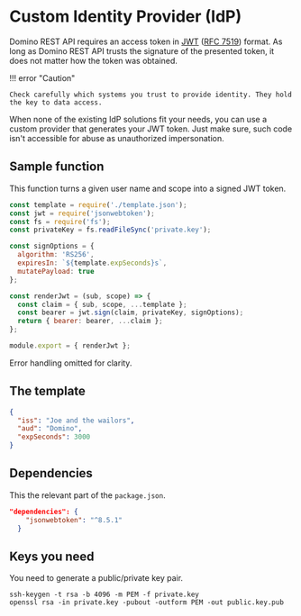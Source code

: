 # Custom Identity Provider (IdP)

Domino REST API requires an access token in [JWT](https://jwt.io/) ([RFC 7519](https://tools.ietf.org/html/rfc7519)) format. As long as Domino REST API trusts the signature of the presented token, it does not matter how the token was obtained.

<!-- prettier-ignore -->
!!! error "Caution"

    Check carefully which systems you trust to provide identity. They hold the key to data access.

When none of the existing IdP solutions fit your needs, you can use a custom provider that generates your JWT token. Just make sure, such code isn't accessible for abuse as unauthorized impersonation.

## Sample function

This function turns a given user name and scope into a signed JWT token.

```js
const template = require('./template.json');
const jwt = require('jsonwebtoken');
const fs = require('fs');
const privateKey = fs.readFileSync('private.key');

const signOptions = {
  algorithm: 'RS256',
  expiresIn: `${template.expSeconds}s`,
  mutatePayload: true
};

const renderJwt = (sub, scope) => {
  const claim = { sub, scope, ...template };
  const bearer = jwt.sign(claim, privateKey, signOptions);
  return { bearer: bearer, ...claim };
};

module.export = { renderJwt };
```

Error handling omitted for clarity.

## The template

```json
{
  "iss": "Joe and the wailors",
  "aud": "Domino",
  "expSeconds": 3000
}
```

## Dependencies

This the relevant part of the `package.json`.

```json
"dependencies": {
    "jsonwebtoken": "^8.5.1"
  }
```

## Keys you need

You need to generate a public/private key pair.

```shell
ssh-keygen -t rsa -b 4096 -m PEM -f private.key
openssl rsa -in private.key -pubout -outform PEM -out public.key.pub
```

